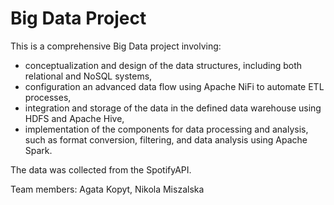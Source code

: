 # Big Data Project
This is a comprehensive Big Data project involving:
+ conceptualization and design of the data structures, including both relational and NoSQL systems,
+ configuration an advanced data flow using Apache NiFi to automate ETL processes,
+ integration and storage of the data in the defined data warehouse using HDFS and Apache Hive,
+ implementation of the components for data processing and analysis, such as format conversion, filtering, and data analysis using Apache Spark.
  
The data was collected from the SpotifyAPI.

Team members: Agata Kopyt, Nikola Miszalska
